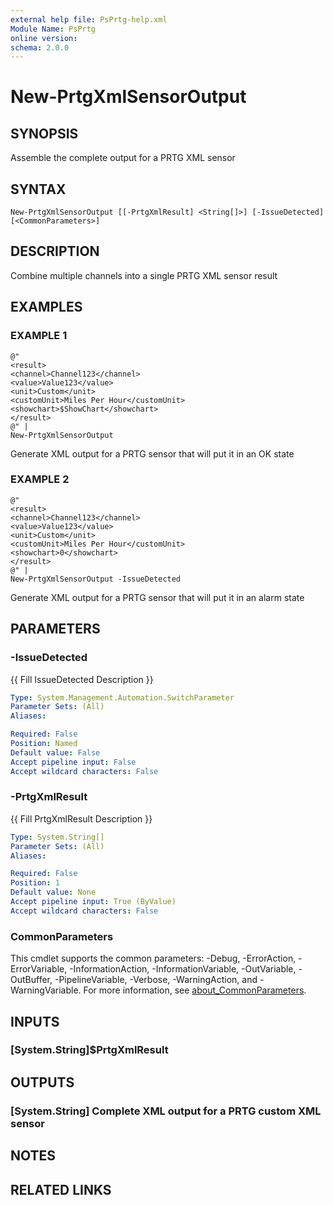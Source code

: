 ```yaml
---
external help file: PsPrtg-help.xml
Module Name: PsPrtg
online version:
schema: 2.0.0
---
```


# New-PrtgXmlSensorOutput

## SYNOPSIS
Assemble the complete output for a PRTG XML sensor

## SYNTAX

```
New-PrtgXmlSensorOutput [[-PrtgXmlResult] <String[]>] [-IssueDetected] [<CommonParameters>]
```

## DESCRIPTION
Combine multiple channels into a single PRTG XML sensor result

## EXAMPLES

### EXAMPLE 1
```
@"
<result>
<channel>Channel123</channel>
<value>Value123</value>
<unit>Custom</unit>
<customUnit>Miles Per Hour</customUnit>
<showchart>$ShowChart</showchart>
</result>
@" |
New-PrtgXmlSensorOutput
```

Generate XML output for a PRTG sensor that will put it in an OK state

### EXAMPLE 2
```
@"
<result>
<channel>Channel123</channel>
<value>Value123</value>
<unit>Custom</unit>
<customUnit>Miles Per Hour</customUnit>
<showchart>0</showchart>
</result>
@" |
New-PrtgXmlSensorOutput -IssueDetected
```

Generate XML output for a PRTG sensor that will put it in an alarm state

## PARAMETERS

### -IssueDetected
{{ Fill IssueDetected Description }}

```yaml
Type: System.Management.Automation.SwitchParameter
Parameter Sets: (All)
Aliases:

Required: False
Position: Named
Default value: False
Accept pipeline input: False
Accept wildcard characters: False
```

### -PrtgXmlResult
{{ Fill PrtgXmlResult Description }}

```yaml
Type: System.String[]
Parameter Sets: (All)
Aliases:

Required: False
Position: 1
Default value: None
Accept pipeline input: True (ByValue)
Accept wildcard characters: False
```

### CommonParameters
This cmdlet supports the common parameters: -Debug, -ErrorAction, -ErrorVariable, -InformationAction, -InformationVariable, -OutVariable, -OutBuffer, -PipelineVariable, -Verbose, -WarningAction, and -WarningVariable. For more information, see [about_CommonParameters](http://go.microsoft.com/fwlink/?LinkID=113216).

## INPUTS

### [System.String]$PrtgXmlResult
## OUTPUTS

### [System.String] Complete XML output for a PRTG custom XML sensor
## NOTES

## RELATED LINKS
